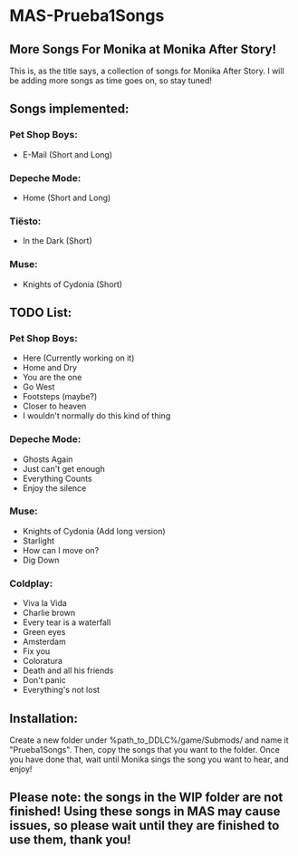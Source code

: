 # MAS-Prueba1Songs
## More Songs For Monika at Monika After Story!

This is, as the title says, a collection of songs for Monika After Story. I will be adding more songs as time goes on, so stay tuned!

## Songs implemented:

### Pet Shop Boys:
- E-Mail (Short and Long)

### Depeche Mode:
- Home (Short and Long)

### Tiësto:
- In the Dark (Short)

### Muse:
- Knights of Cydonia (Short)

## TODO List:

### Pet Shop Boys:
- Here (Currently working on it)
- Home and Dry
- You are the one
- Go West
- Footsteps (maybe?)
- Closer to heaven 
- I wouldn't normally do this kind of thing 

### Depeche Mode:
- Ghosts Again
- Just can't get enough 
- Everything Counts
- Enjoy the silence 

### Muse:
- Knights of Cydonia (Add long version)
- Starlight 
- How can I move on?
- Dig Down

### Coldplay:
- Viva la Vida
- Charlie brown
- Every tear is a waterfall 
- Green eyes
- Amsterdam 
- Fix you
- Coloratura
- Death and all his friends 
- Don't panic 
- Everything's not lost

## Installation:
Create a new folder under %path_to_DDLC%/game/Submods/ and name it "Prueba1Songs". Then, copy the songs that you want to the folder.
Once you have done that, wait until Monika sings the song you want to hear, and enjoy!

## Please note: the songs in the WIP folder are not finished! Using these songs in MAS may cause issues, so please wait until they are finished to use them, thank you!